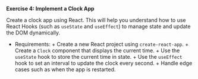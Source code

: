 **Exercise 4: Implement a Clock App**

Create a clock app using React. This will help you understand how to use React Hooks (such as `useState`
and `useEffect`) to manage state and update the DOM dynamically.

* Requirements:
        + Create a new React project using `create-react-app`.
        + Create a `Clock` component that displays the current time.
        + Use the `useState` hook to store the current time in state.
        + Use the `useEffect` hook to set an interval to update the clock every second.
        + Handle edge cases such as when the app is restarted.
